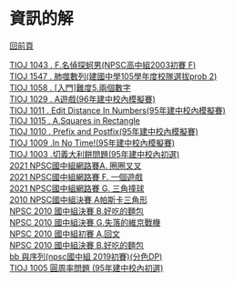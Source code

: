 <link rel="shortcut icon" href="https://whaleon120.github.io/blogs/image/albe8-uoedw-001.ico"> 

# 資訊的解

[回前頁](https://whaleon120.github.io/blogs/blog.html)    


[TIOJ  1043 . F.名偵探蚵男(NPSC高中組2003初賽 F)](https://whaleon120.github.io/blogs/info/tioj1043)     
[TIOJ 1547 . 肺噬數列(建國中學105學年度校隊選拔prob 2)](https://whaleon120.github.io/blogs/info/tioj1547)     
[TIOJ 1058 . [入門]難度5.兩個數字](https://whaleon120.github.io/blogs/info/tioj1058)     
[TIOJ 1029 . A遊戲(96年建中校內模擬賽)](https://whaleon120.github.io/blogs/info/tioj1029)     
[TIOJ 1011 . Edit Distance In Numbers(95年建中校內模擬賽)](https://whaleon120.github.io/blogs/info/tioj1011)     
[TIOJ  1015 . A.Squares in Rectangle](https://whaleon120.github.io/blogs/info/toij1015)        
[TIOJ 1010 . Prefix and Postfix(95年建中校內模擬賽)](https://whaleon120.github.io/blogs/info/toij1010)    
[TIOJ 1009 .In No Time!(95年建中校內模擬賽)](https://whaleon120.github.io/blogs/info/toij1009)  
[TIOJ 1003 .切義大利餅問題(95年建中校內初選)](https://whaleon120.github.io/blogs/info/toij1003)  
[2021 NPSC國中組網路賽A. 圈圈叉叉](https://whaleon120.github.io/blogs/info/2021_junior_a)  
[2021 NPSC國中組網路賽 F. ⼀個遊戲](https://whaleon120.github.io/blogs/info/2021_junior_npsc_f)  
[2021 NPSC國中組網路賽 G. 三⾓撞球](https://whaleon120.github.io/blogs/info/2021__npsc_junior_g)    
[2010 NPSC國中組決賽 A帕斯卡三角形](https://whaleon120.github.io/blogs/info/2010npsc_final_a.html)  
[NPSC 2010 國中組決賽 B.好吃的麵包](https://whaleon120.github.io/blogs/info/2010_npsc_junior_b)  
[NPSC 2010 國中組決賽 G.失落的維京戰機](https://whaleon120.github.io/blogs/info/2010_npsc_junior_final_g.html)  
[NPSC 2010 國中組初賽 A.回文](https://whaleon120.github.io/blogs/info/2020_npsc_first_a_junior.html)  
[NPSC 2010 國中組決賽 B.好吃的麵包](https://whaleon120.github.io/blogs/info/2010_npsc_junior_first_b.html)  
[bb 與序列(npsc國中組 2019初賽)(分色DP)](https://whaleon120.github.io/blogs/info/2019npsc_junior_dp)  
[TIOJ 1005 圓周率問題 (95年建中校內初選)](https://whaleon120.github.io/blogs/info/toij1005 )  
